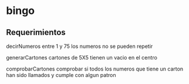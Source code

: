# bingo

## Requerimientos

decirNumeros
    entre 1 y 75
    los numeros no se pueden repetir
    
generarCartones
    cartones de 5X5
    tienen un vacio en el centro

comprobarCartones
    comprobar si todos los numeros que tiene un carton han sido llamados 
    y cumple con algun patron

